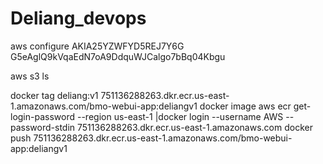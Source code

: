 # Deliang_devops

aws configure
AKIA25YZWFYD5REJ7Y6G 
G5eAglQ9kVqaEdN7oA9DdquWJCalgo7bBq04Kbgu

aws s3 ls

docker tag deliang:v1 751136288263.dkr.ecr.us-east-1.amazonaws.com/bmo-webui-app:deliangv1
docker image
aws ecr get-login-password --region us-east-1 |docker login --username AWS --password-stdin 751136288263.dkr.ecr.us-east-1.amazonaws.com
docker push 751136288263.dkr.ecr.us-east-1.amazonaws.com/bmo-webui-app:deliangv1

